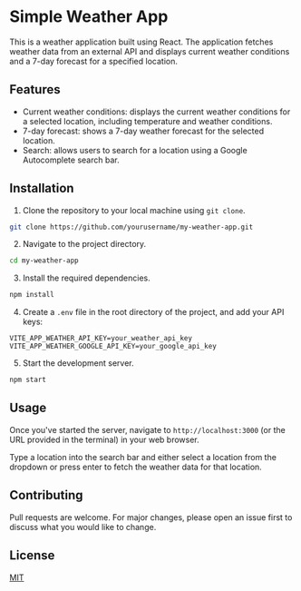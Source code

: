 
# Simple Weather App

This is a weather application built using React. The application fetches weather data from an external API and displays current weather conditions and a 7-day forecast for a specified location.

## Features

- Current weather conditions: displays the current weather conditions for a selected location, including temperature and weather conditions.
- 7-day forecast: shows a 7-day weather forecast for the selected location.
- Search: allows users to search for a location using a Google Autocomplete search bar.

## Installation

1. Clone the repository to your local machine using `git clone`.

```bash
git clone https://github.com/yourusername/my-weather-app.git
```

2. Navigate to the project directory.

```bash
cd my-weather-app
```

3. Install the required dependencies.

```bash
npm install
```

4. Create a `.env` file in the root directory of the project, and add your API keys:

```env
VITE_APP_WEATHER_API_KEY=your_weather_api_key
VITE_APP_WEATHER_GOOGLE_API_KEY=your_google_api_key
```

5. Start the development server.

```bash
npm start
```

## Usage

Once you've started the server, navigate to `http://localhost:3000` (or the URL provided in the terminal) in your web browser. 

Type a location into the search bar and either select a location from the dropdown or press enter to fetch the weather data for that location.

## Contributing

Pull requests are welcome. For major changes, please open an issue first to discuss what you would like to change.

## License

[MIT](https://choosealicense.com/licenses/mit/)
